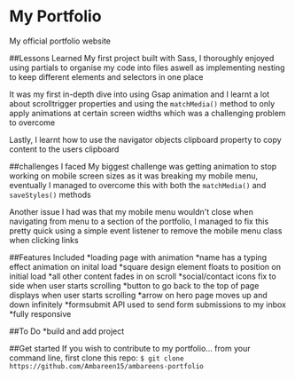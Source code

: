 # My Portfolio
My official portfolio website

##Lessons Learned
My first project built with Sass, I thoroughly enjoyed using partials to organise my code into files aswell as implementing nesting to keep different elements and selectors in one place

It was my first in-depth dive into using Gsap animation and I learnt a lot about scrolltrigger properties and using the `matchMedia()` method to only apply animations at certain screen widths which was a challenging problem to overcome

Lastly, I learnt how to use the navigator objects clipboard property to copy content to the users clipboard

##challenges I faced
My biggest challenge was getting animation to stop working on mobile screen sizes as it was breaking my mobile menu, eventually I managed to overcome this with both the `matchMedia()` and `saveStyles()` methods

Another issue I had was that my mobile menu wouldn't close when navigating from menu to a section of the portfolio, I managed to fix this pretty quick using a simple event listener to remove the mobile menu class when clicking links

##Features Included
*loading page with animation
*name has a typing effect animation on inital load
*square design element floats to position on initial load
*all other content fades in on scroll
*social/contact icons fix to side when user starts scrolling
*button to go back to the top of page displays when user starts scrolling
*arrow on hero page moves up and down infinitely
*formsubmit API used to send form submissions to my inbox
*fully responsive

##To Do
*build and add project

##Get started
If you wish to contribute to my portfolio...
from your command line, first clone this repo:
`$ git clone https://github.com/Ambareen15/ambareens-portfolio`

